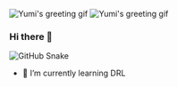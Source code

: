 ![Yumi's greeting gif](assets/Animation_github2.gif)
![Yumi's greeting gif](assets/Animation_github.gif)

### Hi there 👋
![GitHub Snake](https://raw.githubusercontent.com/Okyumi/snk/output/dist/github-contribution-grid-snake.svg)

- 🌱 I’m currently learning DRL
<!--
**Okyumi/Okyumi** is a ✨ _special_ ✨ repository because its `README.md` (this file) appears on your GitHub profile.

Here are some ideas to get you started:

- 🔭 I’m currently working on ...
- 🌱 I’m currently learning ...
- 👯 I’m looking to collaborate on ...
- 🤔 I’m looking for help with ...
- 💬 Ask me about ...
- 📫 How to reach me: ...
- 😄 Pronouns: ...
- ⚡ Fun fact: ...
-->

